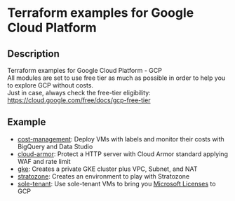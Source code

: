 # Terraform examples for Google Cloud Platform

## Description
Terraform examples for Google Cloud Platform - GCP  
All modules are set to use free tier as much as possible in order to help you to explore GCP without costs.  
Just in case, always check the free-tier eligibility: https://cloud.google.com/free/docs/gcp-free-tier

## Example
- [cost-management](./cost-management): Deploy VMs with labels and monitor their costs with BigQuery and Data Studio
- [cloud-armor](./cloud-armor): Protect a HTTP server with Cloud Armor standard applying WAF and rate limit
- [gke](./gke): Creates a private GKE cluster plus VPC, Subnet, and NAT
- [stratozone](./stratozone): Creates an environment to play with Stratozone
- [sole-tenant](./sole-tenant): Use sole-tenant VMs to bring you [Microsoft Licenses](https://cloud.google.com/compute/docs/instances/windows/ms-licensing#byol) to GCP

